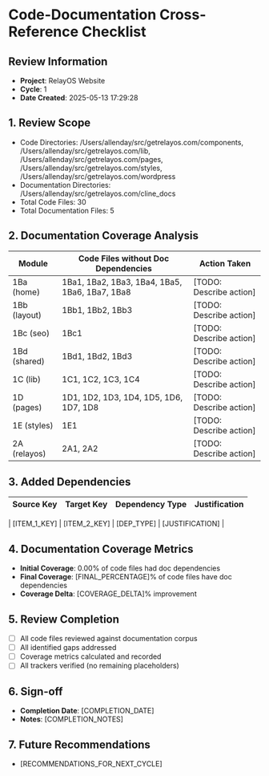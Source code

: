 
# Code-Documentation Cross-Reference Checklist

## Review Information
- **Project**: RelayOS Website
- **Cycle**: 1
- **Date Created**: 2025-05-13 17:29:28

## 1. Review Scope
- Code Directories: /Users/allenday/src/getrelayos.com/components, /Users/allenday/src/getrelayos.com/lib, /Users/allenday/src/getrelayos.com/pages, /Users/allenday/src/getrelayos.com/styles, /Users/allenday/src/getrelayos.com/wordpress
- Documentation Directories: /Users/allenday/src/getrelayos.com/cline_docs
- Total Code Files: 30
- Total Documentation Files: 5

## 2. Documentation Coverage Analysis
| Module        | Code Files without Doc Dependencies | Action Taken |
|---------------|-----------------------------------|--------------|
| 1Ba (home) | 1Ba1, 1Ba2, 1Ba3, 1Ba4, 1Ba5, 1Ba6, 1Ba7, 1Ba8 | [TODO: Describe action] |
| 1Bb (layout) | 1Bb1, 1Bb2, 1Bb3 | [TODO: Describe action] |
| 1Bc (seo) | 1Bc1 | [TODO: Describe action] |
| 1Bd (shared) | 1Bd1, 1Bd2, 1Bd3 | [TODO: Describe action] |
| 1C (lib) | 1C1, 1C2, 1C3, 1C4 | [TODO: Describe action] |
| 1D (pages) | 1D1, 1D2, 1D3, 1D4, 1D5, 1D6, 1D7, 1D8 | [TODO: Describe action] |
| 1E (styles) | 1E1 | [TODO: Describe action] |
| 2A (relayos) | 2A1, 2A2 | [TODO: Describe action] |

## 3. Added Dependencies
| Source Key | Target Key | Dependency Type | Justification |
|------------|------------|-----------------|---------------|
<!-- ADDED_DEPENDENCIES_TABLE_START -->
| [ITEM_1_KEY] | [ITEM_2_KEY]  | [DEP_TYPE]      | [JUSTIFICATION] |
<!-- ADDED_DEPENDENCIES_TABLE_END -->

## 4. Documentation Coverage Metrics
- **Initial Coverage**: 0.00% of code files had doc dependencies
- **Final Coverage**: [FINAL_PERCENTAGE]% of code files have doc dependencies
- **Coverage Delta**: [COVERAGE_DELTA]% improvement

## 5. Review Completion
- [ ] All code files reviewed against documentation corpus
- [ ] All identified gaps addressed
- [ ] Coverage metrics calculated and recorded
- [ ] All trackers verified (no remaining placeholders)

## 6. Sign-off
- **Completion Date**: [COMPLETION_DATE]
- **Notes**: [COMPLETION_NOTES]

## 7. Future Recommendations
- [RECOMMENDATIONS_FOR_NEXT_CYCLE]
